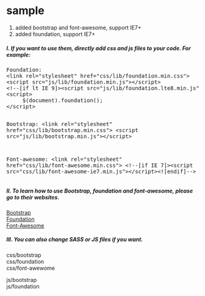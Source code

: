 sample
======

1. added bootstrap and font-awesome, support IE7+
2. added foundation, support IE7+


<h5>I. If you want to use them, directly add css and js files to your code. For example:</h5>
<pre>
Foundation:
&lt;link rel="stylesheet" href="css/lib/foundation.min.css"&gt;
&lt;script src="js/lib/foundation.min.js"&gt;&lt;/script&gt;
&lt;!--[if lt IE 9]&gt;&lt;script src="js/lib/foundation.lte8.min.js"&gt;&lt;/script&gt;&lt;![endif]--&gt;
&lt;script&gt;
	 $(document).foundation();
&lt;/script&gt;

Bootstrap:
&lt;link rel="stylesheet" href="css/lib/bootstrap.min.css"&gt;
&lt;script src="js/lib/bootstrap.min.js"&gt;&lt;/script&gt;

Font-awesome:
&lt;link rel="stylesheet" href="css/lib/font-awesome.min.css"&gt;
&lt;!--[if IE 7]&gt;&lt;script src="css/lib/font-awesome-ie7.min.js"&gt;&lt;/script&gt;&lt;![endif]--&gt;
</pre>

<h5>II. To learn how to use Bootstrap, foundation and font-awesome, please go to their websites.</h5>
<a href="http://getbootstrap.com/">Bootstrap</a> <br>
<a href="http://foundation.zurb.com/docs/">Foundation</a> <br>
<a href="http://fortawesome.github.io/Font-Awesome/icons/">Font-Awesome</a> <br>

<h5>III. You can also change SASS or JS files if you want. </h5>
css/bootstrap <br>
css/foundation <br>
css/font-awewome <br>

js/bootstrap <br>
js/foundation <br>







